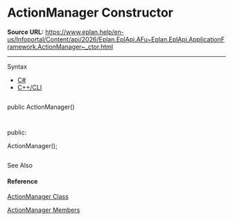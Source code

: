 # ActionManager Constructor

**Source URL:** https://www.eplan.help/en-us/Infoportal/Content/api/2026/Eplan.EplApi.AFu~Eplan.EplApi.ApplicationFramework.ActionManager~_ctor.html

---

Syntax

- [C#](#i-syntax-CS)
- [C++/CLI](#i-syntax-CPP2005)

```
```
public ActionManager()
```
```

```
```
public:
ActionManager();
```
```



See Also

#### Reference

[ActionManager Class](Eplan.EplApi.AFu~Eplan.EplApi.ApplicationFramework.ActionManager.html)
  
[ActionManager Members](Eplan.EplApi.AFu~Eplan.EplApi.ApplicationFramework.ActionManager_members.html)
